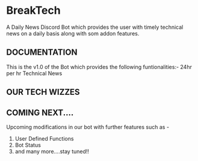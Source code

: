 # BreakTech

A Daily News Discord Bot which provides the user with timely technical news on a daily basis along with som addon features.

## DOCUMENTATION

This is the v1.0 of the Bot which provides the following funtionalities:- 
24hr per hr Technical News

## OUR TECH WIZZES
<!-- Please don't remove this: Grab your social icons from https://github.com/carlsednaoui/gitsocial -->

<!-- icons with padding -->

[1.1]: http://i.imgur.com/tXSoThF.png (twitter icon with padding)
[2.1]: http://i.imgur.com/P3YfQoD.png (facebook icon with padding)
[3.1]: http://i.imgur.com/yCsTjba.png (google plus icon with padding)
[4.1]: http://i.imgur.com/YckIOms.png (tumblr icon with padding)
[5.1]: http://i.imgur.com/1AGmwO3.png (dribbble icon with padding)
[6.1]: http://i.imgur.com/0o48UoR.png (github icon with padding)

<!-- icons without padding -->

[1.2]: http://i.imgur.com/wWzX9uB.png (twitter icon without padding)
[2.2]: http://i.imgur.com/fep1WsG.png (facebook icon without padding)
[3.2]: http://i.imgur.com/VlgBKQ9.png (google plus icon without padding)
[4.2]: http://i.imgur.com/jDRp47c.png (tumblr icon without padding)
[5.2]: http://i.imgur.com/Vvy3Kru.png (dribbble icon without padding)
[6.2]: http://i.imgur.com/9I6NRUm.png (github icon without padding)


<!-- links to your social media accounts -->
<!-- update these accordingly -->

[1]: http://www.twitter.com/carlsednaoui
[2]: http://www.facebook.com/sednaoui
[3]: https://plus.google.com/+CarlSednaoui
[4]: http://carlsed.tumblr.com
[5]: http://dribbble.com/carlsednaoui
[6]: http://www.github.com/carlsednaoui

<!--
<table>
  <tr>
    <td align="center">
      <a href="https://github.com/shikharagrawal2002"><i class="fa fa-github"></i></a>
              <img src="https://imgur.com/xlUR625.jpg" width="100px" alt=""/><br />
              <sub><b>Shikhar Agrawal</b></sub>
              <br/>
              [1.1]: http://i.imgur.com/tXSoThF.png (twitter icon with padding)
              [2.1]: http://i.imgur.com/P3YfQoD.png (facebook icon with padding)
              [3.1]: http://i.imgur.com/yCsTjba.png (google plus icon with padding)
              [4.1]: http://i.imgur.com/YckIOms.png (tumblr icon with padding)
              [5.1]: http://i.imgur.com/1AGmwO3.png (dribbble icon with padding)
              [6.1]: http://i.imgur.com/0o48UoR.png (github icon with padding)
                💻🏸🏓<br>
      <i>Let's go invent tommorow instead of <br>worrying about what happened yesterday.</i>
          </td>
    <td align="center">
            <a href="">
              <img src="" width="100px" alt=""/><br/>
              <sub><b>Kritika Malhotra</b></sub>
            </a><br/>
            <a >
                💻
            </a>
    </td>
    <td align="center">
            <a href=''>
              <img src="" width="100px" alt=""/><br/>
              <sub><b>Nikhil Taparia</b></sub>
            </a><br/>
            <a >
                📖
            </a>
     </td>
  </tr>
</table>-->
## COMING NEXT....

Upcoming modifications in our bot with further features such as - 

1. User Defined Functions
2. Bot Status
3. and many more....stay tuned!!
